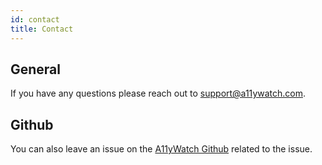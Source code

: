```yaml
---
id: contact
title: Contact
---
```


## General

If you have any questions please reach out to <a href="mailto:support@a11ywatch.com">support@a11ywatch.com</a>.

## Github

You can also leave an issue on the [A11yWatch Github](https://github.com/a11ywatch) related to the issue.
